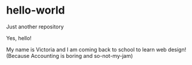 # hello-world
Just another repository

Yes, hello!

My name is Victoria and I am coming back to school to learn web design!
(Because Accounting is boring and so-not-my-jam)

